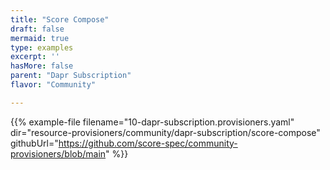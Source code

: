 ```yaml
---
title: "Score Compose"
draft: false
mermaid: true
type: examples
excerpt: ''
hasMore: false
parent: "Dapr Subscription"
flavor: "Community"

---
```


{{% example-file filename="10-dapr-subscription.provisioners.yaml" dir="resource-provisioners/community/dapr-subscription/score-compose" githubUrl="https://github.com/score-spec/community-provisioners/blob/main" %}}
